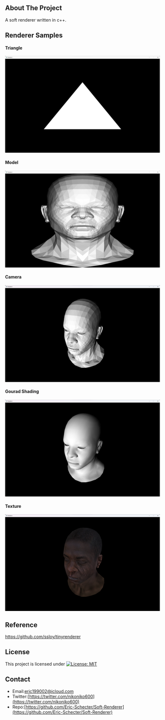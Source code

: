 ## About The Project
A soft renderer written in c++.

## Renderer Samples
#### Triangle
![Triangle](./profiles/triangle.png)  
#### Model
![Model](./profiles/simple-model.png)  
#### Camera
![Camera](./profiles/camera.png)  
#### Gourad Shading
![Gourad Shading](./profiles/gourad-shading.png)  
#### Texture
![Texture](./profiles/texture.png)  

## Reference
https://github.com/ssloy/tinyrenderer

## License
This project is licensed under [![License: MIT](https://img.shields.io/badge/License-MIT-yellow.svg)](https://opensource.org/licenses/MIT)

## Contact
* Email:[eric199002@icloud.com](eric199002@icloud.com)
* Twitter:[https://twitter.com/nikoniko600](https://twitter.com/nikoniko600)
* Repo:[https://github.com/Eric-Schecter/Soft-Renderer](https://github.com/Eric-Schecter/Soft-Renderer)